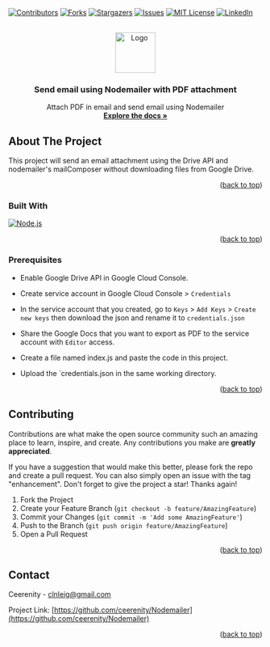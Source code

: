 <a name="readme-top"></a>

[![Contributors][contributors-shield]][contributors-url]
[![Forks][forks-shield]][forks-url]
[![Stargazers][stars-shield]][stars-url]
[![Issues][issues-shield]][issues-url]
[![MIT License][license-shield]][license-url]
[![LinkedIn][linkedin-shield]][linkedin-url]
<!-- PROJECT LOGO -->
<br />
<div align="center">
  <a href="https://github.com/ceerenity/Nodemailer">
    <img src="https://lh3.googleusercontent.com/0rpHlrX8IG77awQMuUZpQ0zGWT7HRYtpncsuRnFo6V3c8Lh2hPjXnEuhDDd-OsLz1vua4ld2rlUYFAaBYk-rZCODmi2eJlwUEVsZgg" alt="Logo" width="80" height="80">
  </a>

  <h3 align="center">Send email using Nodemailer with PDF attachment </h3>

  <p align="center">
    Attach PDF in email and send email using Nodemailer
    <br />
    <a href="https://github.com/ceerenity/Create-Gmail-labels"><strong>Explore the docs »</strong></a>
    <br />
    
</div> 
    
  <!-- ABOUT THE PROJECT -->
## About The Project

This project will send an email attachment using the Drive API and nodemailer's mailComposer without downloading files from Google Drive.

<p align="right">(<a href="#readme-top">back to top</a>)</p>

### Built With
[![Node.js][Node.js]][node-url]
 
<p align="right">(<a href="#readme-top">back to top</a>)</p>

### Prerequisites

  
* Enable Google Drive API in Google Cloud Console.
  
* Create service account in Google Cloud Console > `Credentials`
  
* In the service account that you created, go to `Keys` > `Add Keys` > `Create new keys` then download the json and rename it to `credentials.json`
  
* Share the Google Docs that you want to export as PDF to the service account with `Editor` access.

* Create a file named index.js and paste the code in this project.

* Upload the `credentials.json in the same working directory.
  

<p align="right">(<a href="#readme-top">back to top</a>)</p>

<!-- CONTRIBUTING -->
## Contributing

Contributions are what make the open source community such an amazing place to learn, inspire, and create. Any contributions you make are **greatly appreciated**.

If you have a suggestion that would make this better, please fork the repo and create a pull request. You can also simply open an issue with the tag "enhancement".
Don't forget to give the project a star! Thanks again!

1. Fork the Project
2. Create your Feature Branch (`git checkout -b feature/AmazingFeature`)
3. Commit your Changes (`git commit -m 'Add some AmazingFeature'`)
4. Push to the Branch (`git push origin feature/AmazingFeature`)
5. Open a Pull Request


<p align="right">(<a href="#readme-top">back to top</a>)</p>

<!-- CONTACT -->
## Contact

Ceerenity - clnleig@gmail.com

Project Link: [https://github.com/ceerenity/Nodemailer](https://github.com/ceerenity/Nodemailer)

<p align="right">(<a href="#readme-top">back to top</a>)</p>


<!-- MARKDOWN LINKS & IMAGES -->
[Node.js]: https://img.shields.io/badge/Node.js-43853D?style=for-the-badge&logo=node.js&logoColor=white
[node-url]: https://nodejs.org/
[contributors-shield]: https://img.shields.io/github/contributors/ceerenity/Nodemailer.svg?style=for-the-badge
[contributors-url]: https://github.com/ceerenity/Nodemailer/graphs/contributors
[forks-shield]: https://img.shields.io/github/forks/ceerenity/Nodemailer.svg?style=for-the-badge
[forks-url]: https://github.com/ceerenity/Nodemailer/forks
[stars-shield]: https://img.shields.io/github/stars/ceerenity/Nodemailer.svg?style=for-the-badge
[stars-url]: https://github.com/ceerenity/Nodemailer/stargazers
[issues-shield]: https://img.shields.io/github/issues/ceerenity/Nodemailer.svg?style=for-the-badge
[issues-url]: https://github.com/ceerenity/Nodemailer/issues
[license-shield]: https://img.shields.io/github/license/ceerenity/Nodemailer.svg?style=for-the-badge
[license-url]: https://github.com/ceerenity/Nodemailer/blob/main/LICENSE.txt
[linkedin-shield]: https://img.shields.io/badge/-LinkedIn-black.svg?style=for-the-badge&logo=linkedin&colorB=555
[linkedin-url]: https://www.linkedin.com/in/celine-lei-garcia-151111273/

